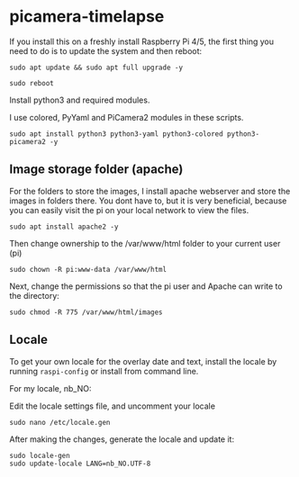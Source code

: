 # picamera-timelapse

If you install this on a freshly install Raspberry Pi 4/5, the first thing you need to do is to update the system and then reboot:

    sudo apt update && sudo apt full upgrade -y

    sudo reboot

Install python3 and required modules.

I use colored, PyYaml and PiCamera2 modules in these scripts.

    sudo apt install python3 python3-yaml python3-colored python3-picamera2 -y

## Image storage folder (apache)

For the folders to store the images, I install apache webserver and store the images in folders there. You dont have to, but it is very beneficial, because you can easily visit the pi on your local network to view the files.

    sudo apt install apache2 -y

Then change ownership to the /var/www/html folder to your current user (pi)

    sudo chown -R pi:www-data /var/www/html

Next, change the permissions so that the pi user and Apache can write to the directory:

    sudo chmod -R 775 /var/www/html/images

## Locale

To get your own locale for the overlay date and text, install the locale by running `raspi-config` or install from command line. 

For my locale, nb_NO:

Edit the locale settings file, and uncomment your locale

    sudo nano /etc/locale.gen

After making the changes, generate the locale and update it:

    sudo locale-gen
    sudo update-locale LANG=nb_NO.UTF-8


    

